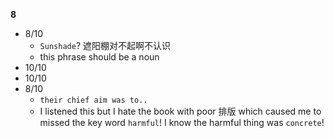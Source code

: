 **8**

- 8/10
  - `Sunshade`? 遮阳棚对不起啊不认识
  - this phrase should be a noun
- 10/10
- 10/10
- 8/10
  - `their chief aim was to..`
  - I listened this but I hate the book with poor 排版 which caused me to missed the key word `harmful`! I know the harmful thing was `concrete`!
